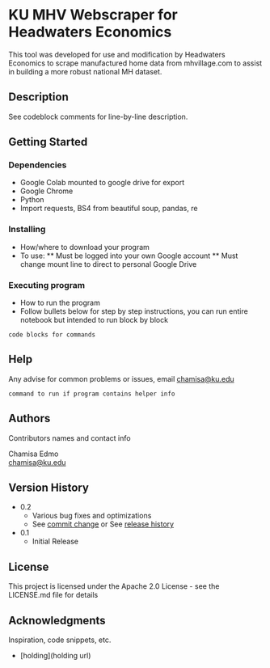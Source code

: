 # KU MHV Webscraper for Headwaters Economics 

This tool was developed for use and modification by Headwaters Economics to scrape manufactured home data from mhvillage.com to assist in building a more robust national MH dataset. 

## Description

See codeblock comments for line-by-line description. 

## Getting Started

### Dependencies

* Google Colab mounted to google drive for export
* Google Chrome
* Python
* Import requests, BS4 from beautiful soup, pandas, re

### Installing

* How/where to download your program
* To use:
** Must be logged into your own Google account
** Must change mount line to direct to personal Google Drive

### Executing program

* How to run the program
* Follow bullets below for step by step instructions, you can run entire notebook but intended to run block by block
```
code blocks for commands
```

## Help

Any advise for common problems or issues, email chamisa@ku.edu 
```
command to run if program contains helper info
```

## Authors

Contributors names and contact info

Chamisa Edmo   
chamisa@ku.edu

## Version History

* 0.2
    * Various bug fixes and optimizations
    * See [commit change]() or See [release history]()
* 0.1
    * Initial Release 

## License

This project is licensed under the Apache 2.0 License - see the LICENSE.md file for details

## Acknowledgments

Inspiration, code snippets, etc.
* [holding](holding url)
